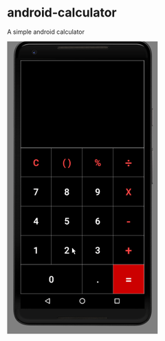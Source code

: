 # android-calculator
A simple android calculator


![alt text][logo]

[logo]: https://github.com/eloyzone/android-calculator/blob/master/app-screencapture.gif "Screen Capture of App"